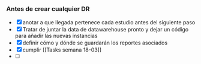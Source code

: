 ### Antes de crear cualquier DR
- [x] anotar a que llegada pertenece cada estudio antes del siguiente paso 
- [x] Tratar de juntar la data de datawarehouse pronto y dejar un código para añadir las nuevas instancias
- [x] definir cómo y dónde se guardarán los reportes asociados
- [x] cumplir [[Tasks semana 18-03]]
- [ ] 